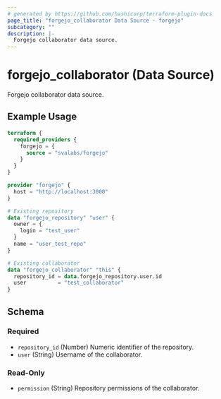 ```yaml
---
# generated by https://github.com/hashicorp/terraform-plugin-docs
page_title: "forgejo_collaborator Data Source - forgejo"
subcategory: ""
description: |-
  Forgejo collaborator data source.
---
```


# forgejo_collaborator (Data Source)

Forgejo collaborator data source.

## Example Usage

```terraform
terraform {
  required_providers {
    forgejo = {
      source = "svalabs/forgejo"
    }
  }
}

provider "forgejo" {
  host = "http://localhost:3000"
}

# Existing repository
data "forgejo_repository" "user" {
  owner = {
    login = "test_user"
  }
  name = "user_test_repo"
}

# Existing collaborator
data "forgejo_collaborator" "this" {
  repository_id = data.forgejo_repository.user.id
  user          = "test_collaborator"
}
```

<!-- schema generated by tfplugindocs -->
## Schema

### Required

- `repository_id` (Number) Numeric identifier of the repository.
- `user` (String) Username of the collaborator.

### Read-Only

- `permission` (String) Repository permissions of the collaborator.
